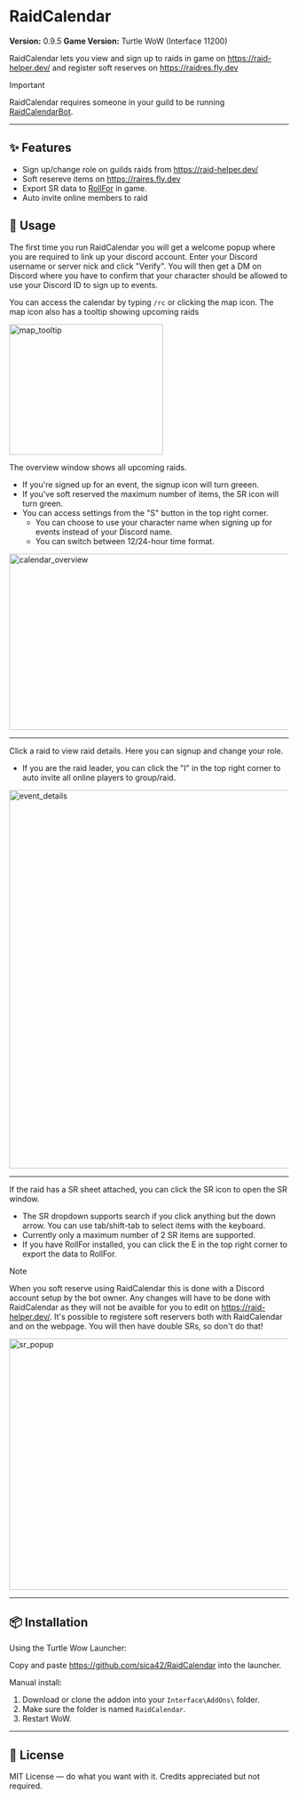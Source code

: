 # RaidCalendar
**Version:** 0.9.5
**Game Version:** Turtle WoW (Interface 11200)

RaidCalendar lets you view and sign up to raids in game on https://raid-helper.dev/ and register soft reserves on https://raidres.fly.dev

> [!IMPORTANT]
> RaidCalendar requires someone in your guild to be running [RaidCalendarBot](https://github.com/sica/RaidCalendarBot).

---

## ✨ Features

* Sign up/change role on guilds raids from https://raid-helper.dev/
* Soft resereve items on https://raires.fly.dev
* Export SR data to [RollFor](https://github.com/sica42/roll-for-vanilla) in game.
* Auto invite online members to raid

## 📖 Usage

The first time you run RaidCalendar you will get a welcome popup where you are required to link up your discord account. Enter your Discord username or server nick and click "Verify". You will then get a DM on Discord where you have to confirm that your character should be allowed to use your Discord ID to sign up to events.

You can access the calendar by typing `/rc` or clicking the map icon. The map icon also has a tooltip showing upcoming raids

<img width="277" height="235" alt="map_tooltip" src="https://github.com/user-attachments/assets/b4ee2181-f4ee-42b7-b3e9-8d7d72cdacb3" />

The overview window shows all upcoming raids.
* If you're signed up for an event, the signup icon will turn greeen.
* If you've soft reserved the maximum number of items, the SR icon will turn green.
* You can access settings from the "S" button in the top right corner.
  * You can choose to use your character name when signing up for events instead of your Discord name.
  * You can switch between 12/24-hour time format.
  
<img width="669" height="317" alt="calendar_overview" src="https://github.com/user-attachments/assets/f3b6096d-e72c-4df5-ab8c-2b5812d542bd" />

---

Click a raid to view raid details. Here you can signup and change your role.
* If you are the raid leader, you can click the "I" in the top right corner to auto invite all online players to group/raid.

<img width="684" height="681" alt="event_details" src="https://github.com/user-attachments/assets/0a741526-23eb-4ce3-85c9-bcd8389d5a37" />

---

If the raid has a SR sheet attached, you can click the SR icon to open the SR window.
* The SR dropdown supports search if you click anything but the down arrow. You can use tab/shift-tab to select items with the keyboard.
* Currently only a maximum number of 2 SR items are supported.
* If you have RollFor installed, you can click the E in the top right corner to export the data to RollFor. 

> [!NOTE]
> When you soft reserve using RaidCalendar this is done with a Discord account setup by the bot owner. Any changes will have to be done with RaidCalendar as they will not be avaible for you to edit on https://raid-helper.dev/.
> It's possible to registere soft reservers both with RaidCalendar and on the webpage. You will then have double SRs, so don't do that!

<img width="667" height="452" alt="sr_popup" src="https://github.com/user-attachments/assets/1e8f6048-d5a1-43f4-b6e7-7afeff2233d3" />

---

## 📦 Installation

Using the Turtle Wow Launcher:

Copy and paste https://github.com/sica42/RaidCalendar into the launcher.

Manual install:
1. Download or clone the addon into your `Interface\AddOns\` folder.
2. Make sure the folder is named `RaidCalendar`.
3. Restart WoW.

---

## 📄 License

MIT License — do what you want with it. Credits appreciated but not required.

